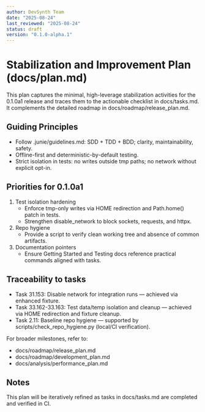 ```yaml
---
author: DevSynth Team
date: "2025-08-24"
last_reviewed: "2025-08-24"
status: draft
version: "0.1.0-alpha.1"
---
```

# Stabilization and Improvement Plan (docs/plan.md)

This plan captures the minimal, high-leverage stabilization activities for the 0.1.0a1 release and traces them to the actionable checklist in docs/tasks.md. It complements the detailed roadmap in docs/roadmap/release_plan.md.

## Guiding Principles
- Follow .junie/guidelines.md: SDD + TDD + BDD; clarity, maintainability, safety.
- Offline-first and deterministic-by-default testing.
- Strict isolation in tests: no writes outside tmp paths; no network without explicit opt-in.

## Priorities for 0.1.0a1
1. Test isolation hardening
   - Enforce tmp-only writes via HOME redirection and Path.home() patch in tests.
   - Strengthen disable_network to block sockets, requests, and httpx.
2. Repo hygiene
   - Provide a script to verify clean working tree and absence of common artifacts.
3. Documentation pointers
   - Ensure Getting Started and Testing docs reference practical commands aligned with tasks.

## Traceability to tasks
- Task 31.153: Disable network for integration runs — achieved via enhanced fixture.
- Task 33.162-33.163: Test data/temp isolation and cleanup — achieved via HOME redirection and fixture cleanup.
- Task 2.11: Baseline repo hygiene — supported by scripts/check_repo_hygiene.py (local/CI verification).

For broader milestones, refer to:
- docs/roadmap/release_plan.md
- docs/roadmap/development_plan.md
- docs/analysis/performance_plan.md

## Notes
This plan will be iteratively refined as tasks in docs/tasks.md are completed and verified in CI.
